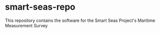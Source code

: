 # smart-seas-repo
This repository contains the software for the Smart Seas Project's Maritime Measurement Survey
